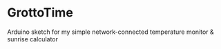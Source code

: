 # GrottoTime
Arduino sketch for my simple network-connected temperature monitor &amp; sunrise calculator
